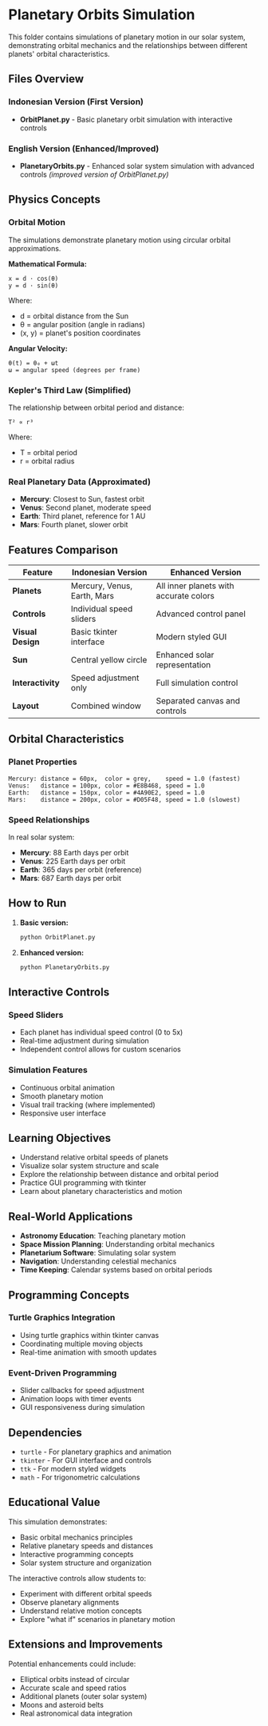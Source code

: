 # Planetary Orbits Simulation

This folder contains simulations of planetary motion in our solar system, demonstrating orbital mechanics and the relationships between different planets' orbital characteristics.

## Files Overview

### Indonesian Version (First Version)
- **OrbitPlanet.py** - Basic planetary orbit simulation with interactive controls

### English Version (Enhanced/Improved)
- **PlanetaryOrbits.py** - Enhanced solar system simulation with advanced controls *(improved version of OrbitPlanet.py)*

## Physics Concepts

### Orbital Motion
The simulations demonstrate planetary motion using circular orbital approximations.

**Mathematical Formula:**
```
x = d · cos(θ)
y = d · sin(θ)
```

Where:
- d = orbital distance from the Sun
- θ = angular position (angle in radians)
- (x, y) = planet's position coordinates

**Angular Velocity:**
```
θ(t) = θ₀ + ωt
ω = angular speed (degrees per frame)
```

### Kepler's Third Law (Simplified)
The relationship between orbital period and distance:
```
T² ∝ r³
```

Where:
- T = orbital period
- r = orbital radius

### Real Planetary Data (Approximated)
- **Mercury**: Closest to Sun, fastest orbit
- **Venus**: Second planet, moderate speed
- **Earth**: Third planet, reference for 1 AU
- **Mars**: Fourth planet, slower orbit

## Features Comparison

| Feature | Indonesian Version | Enhanced Version |
|---------|-------------------|------------------|
| **Planets** | Mercury, Venus, Earth, Mars | All inner planets with accurate colors |
| **Controls** | Individual speed sliders | Advanced control panel |
| **Visual Design** | Basic tkinter interface | Modern styled GUI |
| **Sun** | Central yellow circle | Enhanced solar representation |
| **Interactivity** | Speed adjustment only | Full simulation control |
| **Layout** | Combined window | Separated canvas and controls |

## Orbital Characteristics

### Planet Properties
```
Mercury: distance = 60px,  color = grey,    speed = 1.0 (fastest)
Venus:   distance = 100px, color = #E8B468, speed = 1.0
Earth:   distance = 150px, color = #4A90E2, speed = 1.0
Mars:    distance = 200px, color = #D05F48, speed = 1.0 (slowest)
```

### Speed Relationships
In real solar system:
- **Mercury**: 88 Earth days per orbit
- **Venus**: 225 Earth days per orbit
- **Earth**: 365 days per orbit (reference)
- **Mars**: 687 Earth days per orbit

## How to Run

1. **Basic version:**
   ```bash
   python OrbitPlanet.py
   ```

2. **Enhanced version:**
   ```bash
   python PlanetaryOrbits.py
   ```

## Interactive Controls

### Speed Sliders
- Each planet has individual speed control (0 to 5x)
- Real-time adjustment during simulation
- Independent control allows for custom scenarios

### Simulation Features
- Continuous orbital animation
- Smooth planetary motion
- Visual trail tracking (where implemented)
- Responsive user interface

## Learning Objectives

- Understand relative orbital speeds of planets
- Visualize solar system structure and scale
- Explore the relationship between distance and orbital period
- Practice GUI programming with tkinter
- Learn about planetary characteristics and motion

## Real-World Applications

- **Astronomy Education**: Teaching planetary motion
- **Space Mission Planning**: Understanding orbital mechanics
- **Planetarium Software**: Simulating solar system
- **Navigation**: Understanding celestial mechanics
- **Time Keeping**: Calendar systems based on orbital periods

## Programming Concepts

### Turtle Graphics Integration
- Using turtle graphics within tkinter canvas
- Coordinating multiple moving objects
- Real-time animation with smooth updates

### Event-Driven Programming
- Slider callbacks for speed adjustment
- Animation loops with timer events
- GUI responsiveness during simulation

## Dependencies

- `turtle` - For planetary graphics and animation
- `tkinter` - For GUI interface and controls
- `ttk` - For modern styled widgets
- `math` - For trigonometric calculations

## Educational Value

This simulation demonstrates:
- Basic orbital mechanics principles
- Relative planetary speeds and distances
- Interactive programming concepts
- Solar system structure and organization

The interactive controls allow students to:
- Experiment with different orbital speeds
- Observe planetary alignments
- Understand relative motion concepts
- Explore "what if" scenarios in planetary motion

## Extensions and Improvements

Potential enhancements could include:
- Elliptical orbits instead of circular
- Accurate scale and speed ratios
- Additional planets (outer solar system)
- Moons and asteroid belts
- Real astronomical data integration